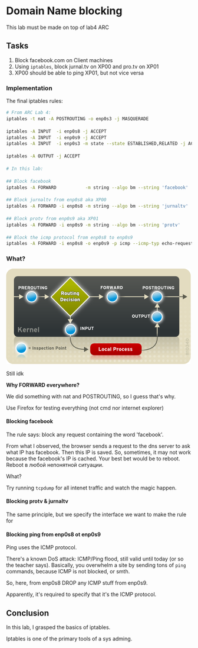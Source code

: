 # Domain Name blocking

This lab must be made on top of lab4 ARC

## Tasks
1. Block facebook.com on Client machines
2. Using `iptables`, block jurnal.tv on XP00 and pro.tv on XP01
3. XP00 should be able to ping XP01, but not vice versa

### Implementation

The final iptables rules:

~~~bash
# From ARC Lab 4:
iptables -t nat -A POSTROUTING -o enp0s3 -j MASQUERADE

iptables -A INPUT  -i enp0s8 -j ACCEPT
iptables -A INPUT  -i enp0s9 -j ACCEPT
iptables -A INPUT  -i enp0s3 -m state --state ESTABLISHED,RELATED -j ACCEPT

iptables -A OUTPUT -j ACCEPT

# In this lab:

## Block facebook
iptables -A FORWARD           -m string --algo bm --string 'facebook'   -j DROP

## Block jurnaltv from enp0s8 aka XP00
iptables -A FORWARD -i enp0s8 -m string --algo bm --string 'jurnaltv'   -j DROP

## Block protv from enp0s9 aka XP01
iptables -A FORWARD -i enp0s9 -m string --algo bm --string 'protv'      -j DROP

## Block the icmp protocol from enp0s8 to enp0s9
iptables -A FORWARD -i enp0s8 -o enp0s9 -p icmp --icmp-typ echo-request -j DROP
~~~

### What?

![](./imgs/iptables.png)

Still idk

**Why FORWARD everywhere?**

We did something with nat and POSTROUTING, so I guess that's why.

Use Firefox for testing everything (not cmd nor internet explorer)

#### Blocking facebook
The rule says: block any request containing the word 'facebook'.

From what I observed, the browser sends a request to the dns server to ask what IP has facebook. Then this IP is saved. So, sometimes, it may not work because the facebook's IP is cached. Your best bet would be to reboot. Reboot в любой непонятной ситуации.

What?

Try running `tcpdump` for all intenet traffic and watch the magic happen.

#### Blocking protv & jurnaltv
The same principle, but we specify the interface we want to make the rule for

#### Blocking ping from enp0s8 ot enp0s9
Ping uses the ICMP protocol.

There's a known DoS attack: ICMP/Ping flood, still valid until today (or so the teacher says). Basically, you overwhelm a site by sending tons of `ping` commands, because ICMP is not blocked, or smth.

So, here, from enp0s8 DROP any ICMP stuff from enp0s9.

Apparently, it's required to specify that it's the ICMP protocol.

## Conclusion
In this lab, I grasped the basics of iptables.

Iptables is one of the primary tools of a sys adming.
